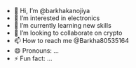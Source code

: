 - 👋 Hi, I’m @barkhakanojiya
- 👀 I’m interested in electronics 
- 🌱 I’m currently learning new skills 
- 💞️ I’m looking to collaborate on crypto 
- 📫 How to reach me @Barkha80535164
- 😄 Pronouns: ...
- ⚡ Fun fact: ...

<!---
barkhakanojiya/barkhakanojiya is a ✨ special ✨ repository because its `README.md` (this file) appears on your GitHub profile.
You can click the Preview link to take a look at your changes.
--->

